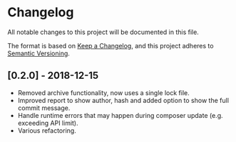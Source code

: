# Changelog

All notable changes to this project will be documented in this file.

The format is based on [Keep a Changelog](https://keepachangelog.com/en/1.0.0/),
and this project adheres to [Semantic Versioning](https://semver.org/spec/v2.0.0.html).

## [0.2.0] - 2018-12-15

- Removed archive functionality, now uses a single lock file.
- Improved report to show author, hash and added option to show the full
  commit message.
- Handle runtime errors that may happen during composer update (e.g. exceeding
  API limit).
- Various refactoring.
